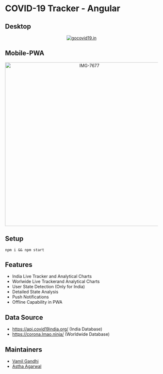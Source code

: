 # COVID-19 Tracker - Angular
## Desktop
<p align="center">
<a href="https://gocovid19.in"><img src="https://i.ibb.co/q19SDPY/gocovid19in.png" alt="gocovid19.in" border="0"></a>
</p>

## Mobile-PWA
<p align="center">
 <a href="https://gocovid19.in"><img src="https://i.ibb.co/B4Kkyfz/IMG-7677.jpg" alt="IMG-7677" border="0" height="540px"></a>
</p>

## Setup

```
npm i && npm start
```

## Features
- India Live Tracker and Analytical Charts
- Worlwide Live Trackerand Analytical Charts
- User State Detection (Only for India)
- Detailed State Analysis
- Push Notifications
- Offline Capability in PWA

## Data Source
- https://api.covid19india.org/ (India Database)
- https://corona.lmao.ninja/ (Worldwide Database)
## Maintainers

- [Vamil Gandhi](https://github.com/vamgan)
- [Astha Agarwal](https://github.com/agarwalastha)


 
